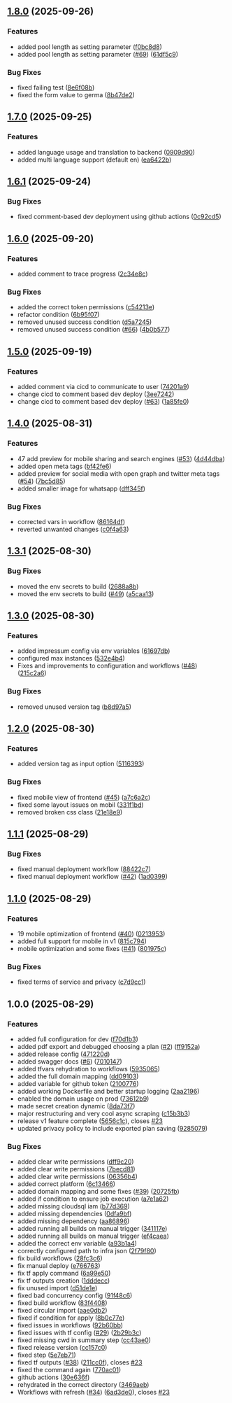 ## [1.8.0](https://github.com/5pirit5eal/swim-gen/compare/v1.7.0...v1.8.0) (2025-09-26)

### Features

* added pool length as setting parameter ([f0bc8d8](https://github.com/5pirit5eal/swim-gen/commit/f0bc8d8cbca8213e544058cc77956ccd2d4ad36e))
* added pool length as setting parameter ([#69](https://github.com/5pirit5eal/swim-gen/issues/69)) ([61df5c9](https://github.com/5pirit5eal/swim-gen/commit/61df5c9d94ca13e6cc3400295379939a6bfbfc3f))

### Bug Fixes

* fixed failing test ([8e6f08b](https://github.com/5pirit5eal/swim-gen/commit/8e6f08b2eb084cd5f5e80fb853eece4a0902edb4))
* fixed the form value to germa ([8b47de2](https://github.com/5pirit5eal/swim-gen/commit/8b47de29b310c0fded3c67cf1038b3c0e7853fe3))

## [1.7.0](https://github.com/5pirit5eal/swim-gen/compare/v1.6.1...v1.7.0) (2025-09-25)

### Features

* added language usage and translation to backend ([0909d90](https://github.com/5pirit5eal/swim-gen/commit/0909d90aa80b00b8fdb95a01f041766953acb7d8))
* added multi language support (default en) ([ea6422b](https://github.com/5pirit5eal/swim-gen/commit/ea6422b7e77b419c031f7edb8b43543786453eb7))

## [1.6.1](https://github.com/5pirit5eal/swim-gen/compare/v1.6.0...v1.6.1) (2025-09-24)

### Bug Fixes

* fixed comment-based dev deployment using github actions ([0c92cd5](https://github.com/5pirit5eal/swim-gen/commit/0c92cd5c2cf013bf35571eaa2cecb1c17d57c6c1))

## [1.6.0](https://github.com/5pirit5eal/swim-gen/compare/v1.5.0...v1.6.0) (2025-09-20)

### Features

* added comment to trace progress ([2c34e8c](https://github.com/5pirit5eal/swim-gen/commit/2c34e8ca592098f16258120784165dc4a7a316fe))

### Bug Fixes

* added the correct token permissions ([c54213e](https://github.com/5pirit5eal/swim-gen/commit/c54213e9ef831e07f89b12b74fa9a35a079032d9))
* refactor condition ([6b95f07](https://github.com/5pirit5eal/swim-gen/commit/6b95f07d5020333a737a04a6c852a0c008212dc6))
* removed unused success condition ([d5a7245](https://github.com/5pirit5eal/swim-gen/commit/d5a7245c578be6719642c2be5f08e4d2b7a30f6f))
* removed unused success condition ([#66](https://github.com/5pirit5eal/swim-gen/issues/66)) ([4b0b577](https://github.com/5pirit5eal/swim-gen/commit/4b0b577f0bc25c6e219912412e13e798e4142056))

## [1.5.0](https://github.com/5pirit5eal/swim-gen/compare/v1.4.0...v1.5.0) (2025-09-19)

### Features

* added comment via cicd to communicate to user ([74201a9](https://github.com/5pirit5eal/swim-gen/commit/74201a9a9ef152f855ff1218a08f8153b87581c8))
* change cicd to comment based dev deploy ([3ee7242](https://github.com/5pirit5eal/swim-gen/commit/3ee7242de0c87ea70c0e1d20bed81fedac5dcebd))
* change cicd to comment based dev deploy ([#63](https://github.com/5pirit5eal/swim-gen/issues/63)) ([1a85fe0](https://github.com/5pirit5eal/swim-gen/commit/1a85fe09623afe07cdca35affd6c5938ba496ee7))

## [1.4.0](https://github.com/5pirit5eal/swim-gen/compare/v1.3.1...v1.4.0) (2025-08-31)

### Features

* 47 add preview for mobile sharing and search engines ([#53](https://github.com/5pirit5eal/swim-gen/issues/53)) ([4d44dba](https://github.com/5pirit5eal/swim-gen/commit/4d44dbab3ad073d55816aeb586bf69ecb79b57f8))
* added open meta tags ([bf42fe6](https://github.com/5pirit5eal/swim-gen/commit/bf42fe681fd6836f1a02188d948056272226e51c))
* added preview for social media with open graph and twitter meta tags ([#54](https://github.com/5pirit5eal/swim-gen/issues/54)) ([7bc5d85](https://github.com/5pirit5eal/swim-gen/commit/7bc5d85e98e6457aae544a1465524ea27cc39018))
* added smaller image for whatsapp ([dff345f](https://github.com/5pirit5eal/swim-gen/commit/dff345f15f5f63f096f0317d7ae3ecdc14ba0338))

### Bug Fixes

* corrected vars in workflow ([86164df](https://github.com/5pirit5eal/swim-gen/commit/86164dfd72038613dec44b5413dab52dab830e43))
* reverted unwanted changes ([c0f4a63](https://github.com/5pirit5eal/swim-gen/commit/c0f4a63bbcd6efda4af3dc890c52900816b53b62))

## [1.3.1](https://github.com/5pirit5eal/swim-gen/compare/v1.3.0...v1.3.1) (2025-08-30)

### Bug Fixes

* moved the env secrets to build ([2688a8b](https://github.com/5pirit5eal/swim-gen/commit/2688a8bf2a2eda6e4c83ce33a3e97d6765251b28))
* moved the env secrets to build ([#49](https://github.com/5pirit5eal/swim-gen/issues/49)) ([a5caa13](https://github.com/5pirit5eal/swim-gen/commit/a5caa13421d43d4f4156717399ab4a16911213a3))

## [1.3.0](https://github.com/5pirit5eal/swim-gen/compare/v1.2.0...v1.3.0) (2025-08-30)

### Features

* added impressum config via env variables ([61697db](https://github.com/5pirit5eal/swim-gen/commit/61697db4a8c8fb6691be59828a7047b2adac81fb))
* configured max instances ([532e4b4](https://github.com/5pirit5eal/swim-gen/commit/532e4b49a1f2480e77ca8dad4de5ccd3d3115650))
* Fixes and improvements to configuration and workflows ([#48](https://github.com/5pirit5eal/swim-gen/issues/48)) ([215c2a6](https://github.com/5pirit5eal/swim-gen/commit/215c2a6f6191d9b4dfd4bf7007348d38e885886d))

### Bug Fixes

* removed unused version tag ([b8d97a5](https://github.com/5pirit5eal/swim-gen/commit/b8d97a57ba5d6a1b1d25dfc0427dfc408c0b0af9))

## [1.2.0](https://github.com/5pirit5eal/swim-gen/compare/v1.1.1...v1.2.0) (2025-08-30)

### Features

* added version tag as input option ([5116393](https://github.com/5pirit5eal/swim-gen/commit/5116393016dc6b060072c026ae4ce6b2f0646ed1))

### Bug Fixes

* fixed mobile view of frontend ([#45](https://github.com/5pirit5eal/swim-gen/issues/45)) ([a7c6a2c](https://github.com/5pirit5eal/swim-gen/commit/a7c6a2cbe9785400f9f97c411b64a0fe7230d060))
* fixed some layout issues on mobil ([331f1bd](https://github.com/5pirit5eal/swim-gen/commit/331f1bd30af933d8d22e76583d4e3c6f4c4c8648))
* removed broken css class ([21e18e9](https://github.com/5pirit5eal/swim-gen/commit/21e18e9f8c04b651ea4bbfb0b6e7dc2ac37c884e))

## [1.1.1](https://github.com/5pirit5eal/swim-gen/compare/v1.1.0...v1.1.1) (2025-08-29)

### Bug Fixes

* fixed manual deployment workflow ([88422c7](https://github.com/5pirit5eal/swim-gen/commit/88422c7505a7bab73ad55e5742c1a371a776442f))
* fixed manual deployment workflow ([#42](https://github.com/5pirit5eal/swim-gen/issues/42)) ([1ad0399](https://github.com/5pirit5eal/swim-gen/commit/1ad03999df333a654663abf4ec8465e033aa5695))

## [1.1.0](https://github.com/5pirit5eal/swim-gen/compare/v1.0.0...v1.1.0) (2025-08-29)

### Features

* 19 mobile optimization of frontend ([#40](https://github.com/5pirit5eal/swim-gen/issues/40)) ([0213953](https://github.com/5pirit5eal/swim-gen/commit/02139531d4bd048967f4a80a9734ec23adc6b344))
* added full support for mobile in v1 ([815c794](https://github.com/5pirit5eal/swim-gen/commit/815c79428514a077d78697f1d0a3d1d11fb26830))
* mobile optimization and some fixes ([#41](https://github.com/5pirit5eal/swim-gen/issues/41)) ([801975c](https://github.com/5pirit5eal/swim-gen/commit/801975cb2400dd9397ae28c365ea9fbce88f22f4))

### Bug Fixes

* fixed terms of service and privacy ([c7d9cc1](https://github.com/5pirit5eal/swim-gen/commit/c7d9cc19c181cb970b23822f871ad298ae62c2d5))

## 1.0.0 (2025-08-29)

### Features

* added full configuration for dev ([f70d1b3](https://github.com/5pirit5eal/swim-gen/commit/f70d1b39d78dfbeb8a8a0a05e119f64a5df3e85e))
* added pdf export and debugged choosing a plan ([#2](https://github.com/5pirit5eal/swim-gen/issues/2)) ([ff9152a](https://github.com/5pirit5eal/swim-gen/commit/ff9152abb54815817cd2ff3e7ec21c8c1dd996fd))
* added release config ([471220d](https://github.com/5pirit5eal/swim-gen/commit/471220d6916af1e488c202db11ef1d74a06bcf3a))
* added swagger docs ([#6](https://github.com/5pirit5eal/swim-gen/issues/6)) ([7010147](https://github.com/5pirit5eal/swim-gen/commit/7010147772e86cd5a19f25b730de523317aa5204))
* added tfvars rehydration to workflows ([5935065](https://github.com/5pirit5eal/swim-gen/commit/59350653829f42db2efe4f760745748b1b609c1b))
* added the full domain mapping ([dd09103](https://github.com/5pirit5eal/swim-gen/commit/dd09103dd9f3d7bc75a170a77a7e41bd0bdf43d4))
* added variable for github token ([2100776](https://github.com/5pirit5eal/swim-gen/commit/210077666139ed92f9c7a8c6eca4100190bcf59a))
* added working Dockerfile and better startup logging ([2aa2196](https://github.com/5pirit5eal/swim-gen/commit/2aa2196bbf5924e1d4a23df36898f43c13f23ed5))
* enabled the domain usage on prod ([73612b9](https://github.com/5pirit5eal/swim-gen/commit/73612b917d6ce25175ba6ef96018402ae2dc3f20))
* made secret creation dynamic ([8da73f7](https://github.com/5pirit5eal/swim-gen/commit/8da73f724533013a53fe01547f077af22a970295))
* major restructuring and very cool async scraping ([c15b3b3](https://github.com/5pirit5eal/swim-gen/commit/c15b3b310da4b9a906e7b70669ad4cd7421ce1b3))
* release v1 feature complete ([5656c1c](https://github.com/5pirit5eal/swim-gen/commit/5656c1c21515a21424b55aaaa14db89ee3c278d6)), closes [#23](https://github.com/5pirit5eal/swim-gen/issues/23)
* updated privacy policy to include exported plan saving ([9285079](https://github.com/5pirit5eal/swim-gen/commit/9285079f4ed7ba2414ec28ff324b4b9272306a00))

### Bug Fixes

* added clear write permissions ([dff9c20](https://github.com/5pirit5eal/swim-gen/commit/dff9c2016865de2cabb107f6cbb5c0c2e9226c8d))
* added clear write permissions ([7becd81](https://github.com/5pirit5eal/swim-gen/commit/7becd81286a469fd513c16dc31c22cba54bb118c))
* added clear write permissions ([06356b4](https://github.com/5pirit5eal/swim-gen/commit/06356b4a81001b068d26a7abb5a6d7b1403cbae1))
* added correct platform ([6c13466](https://github.com/5pirit5eal/swim-gen/commit/6c13466c739a36c041e391f37a8689588879f175))
* added domain mapping and some fixes ([#39](https://github.com/5pirit5eal/swim-gen/issues/39)) ([20725fb](https://github.com/5pirit5eal/swim-gen/commit/20725fbaccff7fce0c4cbf9ddc933679db22f74d))
* added if condition to ensure job execution ([a7e1a62](https://github.com/5pirit5eal/swim-gen/commit/a7e1a624a5849713478ef84217de8bd25918e6a6))
* added missing cloudsql iam ([b77d369](https://github.com/5pirit5eal/swim-gen/commit/b77d3698f19aa2ba7f09212468a5308e9de3c3d3))
* added missing dependencies ([0dfa9bf](https://github.com/5pirit5eal/swim-gen/commit/0dfa9bf458d5a9c856ae28c59175dcddaa6c8ef2))
* added missing dependency ([aa86896](https://github.com/5pirit5eal/swim-gen/commit/aa86896b7c2f42d38814ccde8782fa9480ef6b2e))
* added running all builds on manual trigger ([341117e](https://github.com/5pirit5eal/swim-gen/commit/341117ecd13fc226bf00ce8b453587be00357ed2))
* added running all builds on manual trigger ([ef4caea](https://github.com/5pirit5eal/swim-gen/commit/ef4caeaed60b26228122aa90559f67d447219661))
* added the correct env variable ([a93b1a4](https://github.com/5pirit5eal/swim-gen/commit/a93b1a42ab27396726ba5345bc3a7ec2d8a56fb0))
* correctly configured path to infra json ([2f79f80](https://github.com/5pirit5eal/swim-gen/commit/2f79f800930cefe79562415f4f7ec5cd88d0f9c0))
* fix build workflows ([28fc3c6](https://github.com/5pirit5eal/swim-gen/commit/28fc3c6899bc75f26b4e370caf94f4e3bae824c9))
* fix manual deploy ([e766763](https://github.com/5pirit5eal/swim-gen/commit/e76676354245f018bdaf36944267458f02cfc57f))
* fix tf apply command ([6a99e50](https://github.com/5pirit5eal/swim-gen/commit/6a99e5071a1bac8b5a1fa025ad31035ca197e701))
* fix tf outputs creation ([1dddecc](https://github.com/5pirit5eal/swim-gen/commit/1dddecce009ad15d341eb6d555ab6ea0c304d7b5))
* fix unused import ([d51de1e](https://github.com/5pirit5eal/swim-gen/commit/d51de1e3c135ec3bc16488475bd99f746cf340cb))
* fixed bad concurrency config ([91f48c6](https://github.com/5pirit5eal/swim-gen/commit/91f48c67a47ccb685cd1915828c9108949d11fc9))
* fixed build workflow ([83f4408](https://github.com/5pirit5eal/swim-gen/commit/83f44087dd35ea1ae152ab8b89de40aba91acf16))
* fixed circular import ([aae0db2](https://github.com/5pirit5eal/swim-gen/commit/aae0db2ab47f1fdc0022563aba9021ecdf4d60dc))
* fixed if condition for apply ([8b0c77e](https://github.com/5pirit5eal/swim-gen/commit/8b0c77eade157554b9b30ac5edfb31eeb7c9216a))
* fixed issues in workflows ([92b60bb](https://github.com/5pirit5eal/swim-gen/commit/92b60bb96507a747ff6991df7ecc7b1f64d434de))
* fixed issues with tf config ([#29](https://github.com/5pirit5eal/swim-gen/issues/29)) ([2b29b3c](https://github.com/5pirit5eal/swim-gen/commit/2b29b3c08d7b6d8e7802fd4d6000c4820df8efbf))
* fixed missing cwd in summary step ([cc43ae0](https://github.com/5pirit5eal/swim-gen/commit/cc43ae0251941670b8bd2954628a1c57d0cc0539))
* fixed release version ([cc157c0](https://github.com/5pirit5eal/swim-gen/commit/cc157c05c06ec3df658d04e7d7c68322ca47f294))
* fixed step ([5e7eb71](https://github.com/5pirit5eal/swim-gen/commit/5e7eb7186cdd1241448eb216e9df0b798cdafe2d))
* fixed tf outputs ([#38](https://github.com/5pirit5eal/swim-gen/issues/38)) ([211cc0f](https://github.com/5pirit5eal/swim-gen/commit/211cc0f77357edacfbe2605e2b1e6a8403fd5073)), closes [#23](https://github.com/5pirit5eal/swim-gen/issues/23)
* fixed the command again ([770ac01](https://github.com/5pirit5eal/swim-gen/commit/770ac0125442b56eb3e40bf5306d1917976d156e))
* github actions ([30e636f](https://github.com/5pirit5eal/swim-gen/commit/30e636f0627d1686c5eed8e22237e415b601d4a9))
* rehydrated in the correct directory ([3469aeb](https://github.com/5pirit5eal/swim-gen/commit/3469aeb99bb34f00b9238ac743a4638893d84c92))
* Workflows with refresh ([#34](https://github.com/5pirit5eal/swim-gen/issues/34)) ([6ad3de0](https://github.com/5pirit5eal/swim-gen/commit/6ad3de0869dba9f9ca40d6c743ee108f8673d7a2)), closes [#23](https://github.com/5pirit5eal/swim-gen/issues/23)

